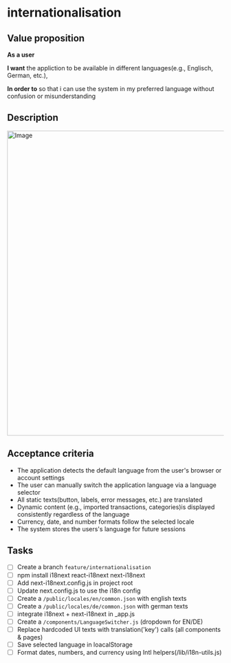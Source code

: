 # internationalisation

## Value proposition

**As a user**

**I want** the appliction to be available in different languages(e.g., Englisch, German, etc.),

**In order to** so that i can use the system in my preferred language without confusion or misunderstanding

## Description

<img width="640" height="707" alt="Image" src="https://github.com/user-attachments/assets/9c7c3866-3f53-4f82-8dd3-ef90c9fd340a" />

## Acceptance criteria

- The application detects the default language from the user's browser or account settings
- The user can manually switch the application language via a language selector
- All static texts(button, labels, error messages, etc.) are translated
- Dynamic content (e.g., imported transactions, categories)is displayed consistently regardless of the language
- Currency, date, and number formats follow the selected locale
- The system stores the users's language for future sessions

## Tasks

- [ ] Create a branch `feature/internationalisation`
- [ ] npm install i18next react-i18next next-i18next
- [ ] Add next-i18next.config.js in project root
- [ ] Update next.config.js to use the i18n config
- [ ] Create a `/public/locales/en/common.json` with english texts
- [ ] Create a `/public/locales/de/common.json` with german texts
- [ ] integrate i18next + next-i18next in \_app.js
- [ ] Create a `/components/LanguageSwitcher.js` (dropdown for EN/DE)
- [ ] Replace hardcoded UI texts with translation('key') calls (all components & pages)
- [ ] Save selected language in loacalStorage
- [ ] Format dates, numbers, and currency using Intl helpers(/lib/i18n-utils.js)

